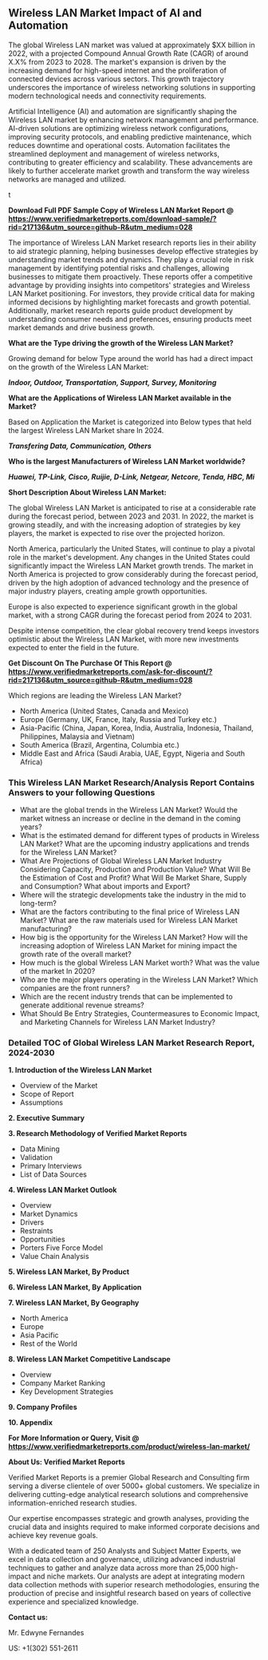 <h2>Wireless LAN Market Impact of AI and Automation</h2><p>The global Wireless LAN market was valued at approximately $XX billion in 2022, with a projected Compound Annual Growth Rate (CAGR) of around X.X% from 2023 to 2028. The market's expansion is driven by the increasing demand for high-speed internet and the proliferation of connected devices across various sectors. This growth trajectory underscores the importance of wireless networking solutions in supporting modern technological needs and connectivity requirements.</p><p>Artificial Intelligence (AI) and automation are significantly shaping the Wireless LAN market by enhancing network management and performance. AI-driven solutions are optimizing wireless network configurations, improving security protocols, and enabling predictive maintenance, which reduces downtime and operational costs. Automation facilitates the streamlined deployment and management of wireless networks, contributing to greater efficiency and scalability. These advancements are likely to further accelerate market growth and transform the way wireless networks are managed and utilized.</p>t</p><p id="" class=""><strong>Download Full PDF Sample Copy of Wireless LAN Market Report @ <a href="https://www.verifiedmarketreports.com/download-sample/?rid=217136&utm_source=github-R&utm_medium=028" target="_blank">https://www.verifiedmarketreports.com/download-sample/?rid=217136&utm_source=github-R&utm_medium=028</a></strong></p><p>The importance of&nbsp;Wireless LAN Market research reports lies in their ability to aid strategic planning, helping businesses develop effective strategies by understanding market trends and dynamics. They play a crucial role in risk management by identifying potential risks and challenges, allowing businesses to mitigate them proactively. These reports offer a competitive advantage by providing insights into competitors' strategies and Wireless LAN Market positioning. For investors, they provide critical data for making informed decisions by highlighting market forecasts and growth potential. Additionally, market research reports guide product development by understanding consumer needs and preferences, ensuring products meet market demands and drive business growth.</p><p><strong>What are the&nbsp;Type driving the growth of the Wireless LAN Market?</strong></p><p id="" class="">Growing demand for below Type around the world has had a direct impact on the growth of the Wireless LAN Market:</p><em><strong>Indoor, Outdoor, Transportation, Support, Survey, Monitoring</strong></em></p><strong>What are the&nbsp;Applications&nbsp;of Wireless LAN Market available in the Market?</strong></p><p id="" class="">Based on Application the Market is categorized into Below types that held the largest Wireless LAN Market share In 2024.</p><em><strong>Transfering Data, Communication, Others</strong></em></p><strong>Who is the largest Manufacturers of Wireless LAN Market worldwide?</strong></p><p><em><strong>Huawei, TP-Link, Cisco, Ruijie, D-Link, Netgear, Netcore, Tenda, HBC, Mi</strong></em></p><p id="" class=""><strong>Short Description About Wireless LAN Market:</strong></p><p>The global Wireless LAN Market is anticipated to rise at a considerable rate during the forecast period, between 2023 and 2031. In 2022, the market is growing steadily, and with the increasing adoption of strategies by key players, the market is expected to rise over the projected horizon.</p><p>North America, particularly the United States, will continue to play a pivotal role in the market's development. Any changes in the United States could significantly impact the Wireless LAN Market growth trends. The market in North America is projected to grow considerably during the forecast period, driven by the high adoption of advanced technology and the presence of major industry players, creating ample growth opportunities.</p><p>Europe is also expected to experience significant growth in the global market, with a strong CAGR during the forecast period from 2024 to 2031.</p><p>Despite intense competition, the clear global recovery trend keeps investors optimistic about the Wireless LAN Market, with more new investments expected to enter the field in the future.</p><p id="" class=""><strong>Get Discount On The Purchase Of This Report @ <a href="https://www.verifiedmarketreports.com/ask-for-discount/?rid=217136&utm_source=github-R&utm_medium=028" target="_blank">https://www.verifiedmarketreports.com/ask-for-discount/?rid=217136&utm_source=github-R&utm_medium=028</a></strong></p>Which regions are leading the Wireless LAN Market?</p><ul><li>North America (United States, Canada and Mexico)</li><li>Europe (Germany, UK, France, Italy, Russia and Turkey etc.)</li><li>Asia-Pacific (China, Japan, Korea, India, Australia, Indonesia, Thailand, Philippines, Malaysia and Vietnam)</li><li>South America (Brazil, Argentina, Columbia etc.)</li><li>Middle East and Africa (Saudi Arabia, UAE, Egypt, Nigeria and South Africa)</li></ul><h3 id="" class="">This Wireless LAN Market Research/Analysis Report Contains Answers to your following Questions</h3><ul><li>What are the global trends in the Wireless LAN Market? Would the market witness an increase or decline in the demand in the coming years?</li><li>What is the estimated demand for different types of products in Wireless LAN Market? What are the upcoming industry applications and trends for the Wireless LAN Market?</li><li>What Are Projections of Global Wireless LAN Market Industry Considering Capacity, Production and Production Value? What Will Be the Estimation of Cost and Profit? What Will Be Market Share, Supply and Consumption? What about imports and Export?</li><li>Where will the strategic developments take the industry in the mid to long-term?</li><li>What are the factors contributing to the final price of Wireless LAN Market? What are the raw materials used for Wireless LAN Market manufacturing?</li><li>How big is the opportunity for the Wireless LAN Market? How will the increasing adoption of Wireless LAN Market for mining impact the growth rate of the overall market?</li><li>How much is the global Wireless LAN Market worth? What was the value of the market In 2020?</li><li>Who are the major players operating in the Wireless LAN Market? Which companies are the front runners?</li><li>Which are the recent industry trends that can be implemented to generate additional revenue streams?</li><li>What Should Be Entry Strategies, Countermeasures to Economic Impact, and Marketing Channels for Wireless LAN Market Industry?</li></ul><h3 id="" class="">Detailed TOC of Global Wireless LAN Market Research Report, 2024-2030</h3><p id="" class=""><strong>1. Introduction of the Wireless LAN Market</strong></p><ul><li>Overview of the Market</li><li>Scope of Report</li><li>Assumptions</li></ul><p id="" class=""><strong>2. Executive Summary</strong></p><p id="" class=""><strong>3. Research Methodology of Verified Market Reports</strong></p><ul><li>Data Mining</li><li>Validation</li><li>Primary Interviews</li><li>List of Data Sources</li></ul><p id="" class=""><strong>4. Wireless LAN Market Outlook</strong></p><ul><li>Overview</li><li>Market Dynamics</li><li>Drivers</li><li>Restraints</li><li>Opportunities</li><li>Porters Five Force Model</li><li>Value Chain Analysis</li></ul><p id="" class=""><strong>5. Wireless LAN Market, By Product</strong></p><p id="" class=""><strong>6. Wireless LAN Market, By Application</strong></p><p id="" class=""><strong>7. Wireless LAN Market, By Geography</strong></p><ul><li>North America</li><li>Europe</li><li>Asia Pacific</li><li>Rest of the World</li></ul><p id="" class=""><strong>8. Wireless LAN Market Competitive Landscape</strong></p><ul><li>Overview</li><li>Company Market Ranking</li><li>Key Development Strategies</li></ul><p id="" class=""><strong>9. Company Profiles</strong></p><p id="" class=""><strong>10. Appendix</strong></p><p id="" class=""><strong>For More Information or Query, Visit @ <a href="https://www.verifiedmarketreports.com/product/wireless-lan-market/" target="_blank">https://www.verifiedmarketreports.com/product/wireless-lan-market/</a></strong></p><p id="" class=""><strong>About Us: Verified Market Reports</strong></p><p id="" class="">Verified Market Reports is a premier Global Research and Consulting firm serving a diverse clientele of over 5000+ global customers. We specialize in delivering cutting-edge analytical research solutions and comprehensive information-enriched research studies.</p><p id="" class="">Our expertise encompasses strategic and growth analyses, providing the crucial data and insights required to make informed corporate decisions and achieve key revenue goals.</p><p id="" class="">With a dedicated team of 250 Analysts and Subject Matter Experts, we excel in data collection and governance, utilizing advanced industrial techniques to gather and analyze data across more than 25,000 high-impact and niche markets. Our analysts are adept at integrating modern data collection methods with superior research methodologies, ensuring the production of precise and insightful research based on years of collective experience and specialized knowledge.</p><p id="" class=""><strong>Contact us:</strong></p><p id="" class="">Mr. Edwyne Fernandes</p><p id="" class="">US: +1(302) 551-2611</p>
